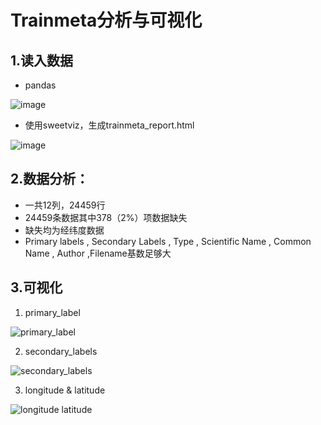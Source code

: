 # Trainmeta分析与可视化
## 1.读入数据

* pandas

![image](https://github.com/XUAN717/BirdCLEF-2024/assets/97745870/7f562dda-31df-49d2-99fd-68af5cd922c3)

* 使用sweetviz，生成trainmeta_report.html

![image](https://github.com/XUAN717/BirdCLEF-2024/assets/97745870/362446c5-6e28-4294-8581-f019186b0f78)

## 2.数据分析：
* 一共12列，24459行
* 24459条数据其中378（2%）项数据缺失
* 缺失均为经纬度数据
* Primary labels , Secondary Labels , Type , Scientific Name , Common Name , Author ,Filename基数足够大

## 3.可视化
1. primary_label
 
![primary_label](https://github.com/XUAN717/BirdCLEF-2024/assets/97745870/b91e614f-6b01-423f-88d3-63e3f5e4b0b5)

2. secondary_labels

![secondary_labels](https://github.com/XUAN717/BirdCLEF-2024/assets/97745870/f4340389-3e9f-4b62-b766-5ed42ae1dd12)

3. longitude & latitude

![longitude latitude](https://github.com/XUAN717/BirdCLEF-2024/assets/97745870/2dd89177-8b2c-49a5-b8a5-ab57a3970055)



